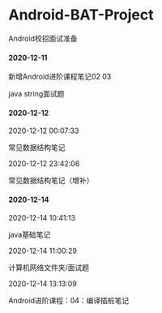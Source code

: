 # Android-BAT-Project
Android校招面试准备

#### 2020-12-11

新增Android进阶课程笔记02 03

java string面试题

#### 2020-12-12

2020-12-12 00:07:33

常见数据结构笔记

2020-12-12 23:42:06

常见数据结构笔记（增补）

#### 2020-12-14

2020-12-14 10:41:13

java基础笔记

2020-12-14 11:00:29

计算机网络文件夹/面试题

2020-12-14 13:13:09

Android进阶课程：04：编译插桩笔记

